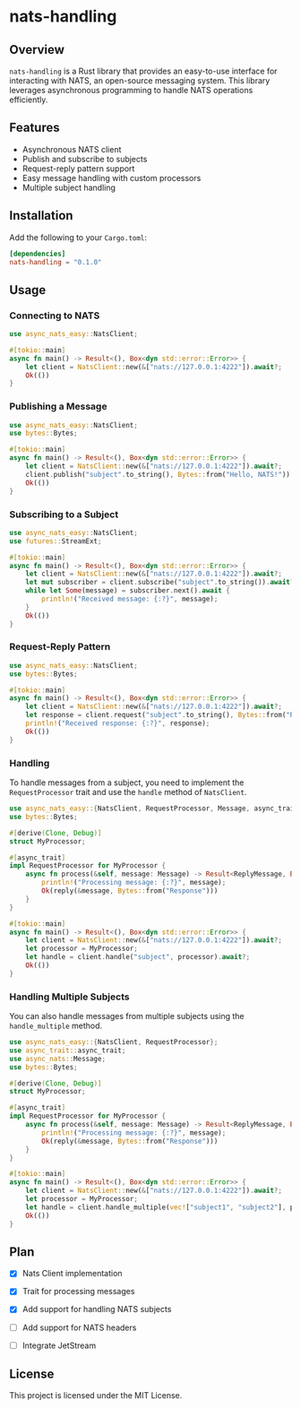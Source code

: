 # nats-handling

## Overview

`nats-handling` is a Rust library that provides an easy-to-use interface for interacting with NATS, an open-source messaging system. This library leverages asynchronous programming to handle NATS operations efficiently.

## Features

- Asynchronous NATS client
- Publish and subscribe to subjects
- Request-reply pattern support
- Easy message handling with custom processors
- Multiple subject handling

## Installation

Add the following to your `Cargo.toml`:

```toml
[dependencies]
nats-handling = "0.1.0"
```

## Usage

### Connecting to NATS

```rust
use async_nats_easy::NatsClient;

#[tokio::main]
async fn main() -> Result<(), Box<dyn std::error::Error>> {
    let client = NatsClient::new(&["nats://127.0.0.1:4222"]).await?;
    Ok(())
}
```

### Publishing a Message

```rust
use async_nats_easy::NatsClient;
use bytes::Bytes;

#[tokio::main]
async fn main() -> Result<(), Box<dyn std::error::Error>> {
    let client = NatsClient::new(&["nats://127.0.0.1:4222"]).await?;
    client.publish("subject".to_string(), Bytes::from("Hello, NATS!")).await?;
    Ok(())
}
```

### Subscribing to a Subject

```rust
use async_nats_easy::NatsClient;
use futures::StreamExt;

#[tokio::main]
async fn main() -> Result<(), Box<dyn std::error::Error>> {
    let client = NatsClient::new(&["nats://127.0.0.1:4222"]).await?;
    let mut subscriber = client.subscribe("subject".to_string()).await?;
    while let Some(message) = subscriber.next().await {
        println!("Received message: {:?}", message);
    }
    Ok(())
}
```

### Request-Reply Pattern

```rust
use async_nats_easy::NatsClient;
use bytes::Bytes;

#[tokio::main]
async fn main() -> Result<(), Box<dyn std::error::Error>> {
    let client = NatsClient::new(&["nats://127.0.0.1:4222"]).await?;
    let response = client.request("subject".to_string(), Bytes::from("Request")).await?;
    println!("Received response: {:?}", response);
    Ok(())
}
```

### Handling

To handle messages from a subject, you need to implement the `RequestProcessor` trait and use the `handle` method of `NatsClient`.

```rust
use async_nats_easy::{NatsClient, RequestProcessor, Message, async_trait};
use bytes::Bytes;

#[derive(Clone, Debug)]
struct MyProcessor;

#[async_trait]
impl RequestProcessor for MyProcessor {
    async fn process(&self, message: Message) -> Result<ReplyMessage, Box<dyn std::error::Error + Send + Sync>> {
        println!("Processing message: {:?}", message);
        Ok(reply(&message, Bytes::from("Response")))
    }
}

#[tokio::main]
async fn main() -> Result<(), Box<dyn std::error::Error>> {
    let client = NatsClient::new(&["nats://127.0.0.1:4222"]).await?;
    let processor = MyProcessor;
    let handle = client.handle("subject", processor).await?;
    Ok(())
}
```

### Handling Multiple Subjects

You can also handle messages from multiple subjects using the `handle_multiple` method.

```rust
use async_nats_easy::{NatsClient, RequestProcessor};
use async_trait::async_trait;
use async_nats::Message;
use bytes::Bytes;

#[derive(Clone, Debug)]
struct MyProcessor;

#[async_trait]
impl RequestProcessor for MyProcessor {
    async fn process(&self, message: Message) -> Result<ReplyMessage, Box<dyn std::error::Error + Send + Sync>> {
        println!("Processing message: {:?}", message);
        Ok(reply(&message, Bytes::from("Response")))
    }
}

#[tokio::main]
async fn main() -> Result<(), Box<dyn std::error::Error>> {
    let client = NatsClient::new(&["nats://127.0.0.1:4222"]).await?;
    let processor = MyProcessor;
    let handle = client.handle_multiple(vec!["subject1", "subject2"], processor).await?;
    Ok(())
}
```

## Plan
- [x] Nats Client implementation
- [x] Trait for processing messages
- [x] Add support for handling NATS subjects
- [ ] Add support for NATS headers
- [ ] Integrate JetStream


## License

This project is licensed under the MIT License.

